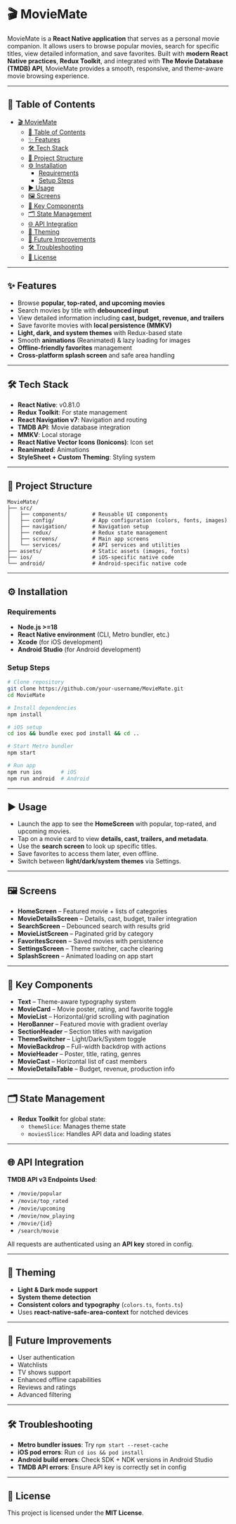 # 🎬 MovieMate

MovieMate is a **React Native application** that serves as a personal movie companion. It allows users to browse popular movies, search for specific titles, view detailed information, and save favorites. Built with **modern React Native practices**, **Redux Toolkit**, and integrated with **The Movie Database (TMDB) API**, MovieMate provides a smooth, responsive, and theme-aware movie browsing experience.  

---

## 📑 Table of Contents
- [🎬 MovieMate](#-moviemate)
  - [📑 Table of Contents](#-table-of-contents)
  - [✨ Features](#-features)
  - [🛠 Tech Stack](#-tech-stack)
  - [📂 Project Structure](#-project-structure)
  - [⚙️ Installation](#️-installation)
    - [Requirements](#requirements)
    - [Setup Steps](#setup-steps)
  - [▶️ Usage](#️-usage)
  - [🖼 Screens](#-screens)
  - [🧩 Key Components](#-key-components)
  - [🗂 State Management](#-state-management)
  - [🌐 API Integration](#-api-integration)
  - [🎨 Theming](#-theming)
  - [🚀 Future Improvements](#-future-improvements)
  - [🛠 Troubleshooting](#-troubleshooting)
  - [📜 License](#-license)

---

## ✨ Features
- Browse **popular, top-rated, and upcoming movies**
- Search movies by title with **debounced input**
- View detailed information including **cast, budget, revenue, and trailers**
- Save favorite movies with **local persistence (MMKV)**
- **Light, dark, and system themes** with Redux-based state
- Smooth **animations** (Reanimated) & lazy loading for images
- **Offline-friendly favorites** management
- **Cross-platform splash screen** and safe area handling  

---

## 🛠 Tech Stack
- **React Native**: v0.81.0  
- **Redux Toolkit**: For state management  
- **React Navigation v7**: Navigation and routing  
- **TMDB API**: Movie database integration  
- **MMKV**: Local storage  
- **React Native Vector Icons (Ionicons)**: Icon set  
- **Reanimated**: Animations  
- **StyleSheet + Custom Theming**: Styling system  

---

## 📂 Project Structure
```
MovieMate/
├── src/
│   ├── components/        # Reusable UI components
│   ├── config/            # App configuration (colors, fonts, images)
│   ├── navigation/        # Navigation setup
│   ├── redux/             # Redux state management
│   ├── screens/           # Main app screens
│   └── services/          # API services and utilities
├── assets/                # Static assets (images, fonts)
├── ios/                   # iOS-specific native code
└── android/               # Android-specific native code
```

---

## ⚙️ Installation

### Requirements
- **Node.js >=18**
- **React Native environment** (CLI, Metro bundler, etc.)
- **Xcode** (for iOS development)
- **Android Studio** (for Android development)

### Setup Steps
```bash
# Clone repository
git clone https://github.com/your-username/MovieMate.git
cd MovieMate

# Install dependencies
npm install

# iOS setup
cd ios && bundle exec pod install && cd ..

# Start Metro bundler
npm start

# Run app
npm run ios      # iOS
npm run android  # Android
```

---

## ▶️ Usage
- Launch the app to see the **HomeScreen** with popular, top-rated, and upcoming movies.  
- Tap on a movie card to view **details, cast, trailers, and metadata**.  
- Use the **search screen** to look up specific titles.  
- Save favorites to access them later, even offline.  
- Switch between **light/dark/system themes** via Settings.  

---

## 🖼 Screens
- **HomeScreen** – Featured movie + lists of categories  
- **MovieDetailsScreen** – Details, cast, budget, trailer integration  
- **SearchScreen** – Debounced search with results grid  
- **MovieListScreen** – Paginated grid by category  
- **FavoritesScreen** – Saved movies with persistence  
- **SettingsScreen** – Theme switcher, cache clearing  
- **SplashScreen** – Animated loading on app start  

---

## 🧩 Key Components
- **Text** – Theme-aware typography system  
- **MovieCard** – Movie poster, rating, and favorite toggle  
- **MovieList** – Horizontal/grid scrolling with pagination  
- **HeroBanner** – Featured movie with gradient overlay  
- **SectionHeader** – Section titles with navigation  
- **ThemeSwitcher** – Light/Dark/System toggle  
- **MovieBackdrop** – Full-width backdrop with actions  
- **MovieHeader** – Poster, title, rating, genres  
- **MovieCast** – Horizontal list of cast members  
- **MovieDetailsTable** – Budget, revenue, production info  

---

## 🗂 State Management
- **Redux Toolkit** for global state:  
  - `themeSlice`: Manages theme state  
  - `moviesSlice`: Handles API data and loading states  

---

## 🌐 API Integration
**TMDB API v3 Endpoints Used**:
- `/movie/popular`
- `/movie/top_rated`
- `/movie/upcoming`
- `/movie/now_playing`
- `/movie/{id}`
- `/search/movie`

All requests are authenticated using an **API key** stored in config.

---

## 🎨 Theming
- **Light & Dark mode support**  
- **System theme detection**  
- **Consistent colors and typography** (`colors.ts`, `fonts.ts`)  
- Uses **react-native-safe-area-context** for notched devices  

---

## 🚀 Future Improvements
- User authentication  
- Watchlists  
- TV shows support  
- Enhanced offline capabilities  
- Reviews and ratings  
- Advanced filtering  

---

## 🛠 Troubleshooting
- **Metro bundler issues**: Try `npm start --reset-cache`  
- **iOS pod errors**: Run `cd ios && pod install`  
- **Android build errors**: Check SDK + NDK versions in Android Studio  
- **TMDB API errors**: Ensure API key is correctly set in config  

---

## 📜 License
This project is licensed under the **MIT License**.  
